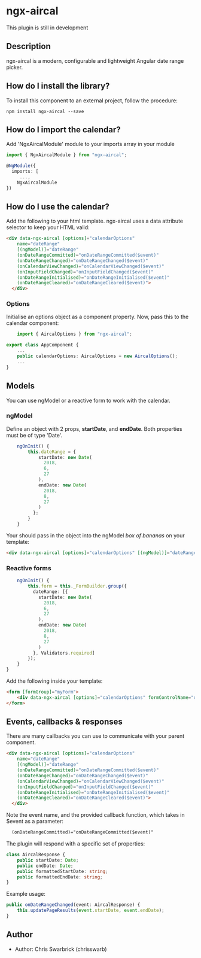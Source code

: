 # ngx-aircal

This plugin is still in development

## Description
ngx-aircal is a modern, configurable and lightweight Angular date range picker.

## How do I install the library?

To install this component to an external project, follow the procedure:

```
npm install ngx-aircal --save
```

## How do I import the calendar?
Add 'NgxAircalModule' module to your imports array in your module

```ts
import { NgxAircalModule } from "ngx-aircal";
```

```ts
@NgModule({
  imports: [
     ...,
    NgxAircalModule
})
```

## How do I use the calendar?

Add the following to your html template. ngx-aircal uses a data attribute selector to keep your HTML valid:

```html
<div data-ngx-aircal [options]="calendarOptions" 
    name="dateRange" 
    [(ngModel)]="dateRange"
    (onDateRangeCommitted)="onDateRangeCommitted($event)" 
    (onDateRangeChanged)="onDateRangeChanged($event)"
    (onCalendarViewChanged)="onCalendarViewChanged($event)" 
    (onInputFieldChanged)="onInputFieldChanged($event)"
    (onDateRangeInitialised)="onDateRangeInitialised($event)"
    (onDateRangeCleared)="onDateRangeCleared($event)">
  </div>
```


### Options

Initialise an options object as a component property. Now, pass this to the calendar component:

```ts
    import { AircalOptions } from "ngx-aircal";
```

```ts
export class AppComponent {
    ...
    public calendarOptions: AircalOptions = new AircalOptions();
    ...
}
```

## Models

You can use ngModel or a reactive form to work with the calendar.


### ngModel

Define an object with 2 props, __startDate__, and __endDate__. Both properties must be of type 'Date'.

```ts
    ngOnInit() {
		this.dateRange = {
      		startDate: new Date(
              2018,
              6,
              27
            ), 
            endDate: new Date(
              2018,
              8,
              27
            )
          };
		}
    }
```

Your should pass in the object into the ngModel _box of bananas_ on your template:

```html
<div data-ngx-aircal [options]="calendarOptions" [(ngModel)]="dateRange"></div>
```

### Reactive forms

```ts
    ngOnInit() {
        this.form = this._FormBuilder.group({
          dateRange: [{
            startDate: new Date(
              2018,
              6,
              27
            ),
            endDate: new Date(
              2018,
              8,
              27
            )
          }, Validators.required]
        }); 
    }
}
```

Add the following inside your template:

```html
<form [formGroup]="myForm">
    <div data-ngx-aircal [options]="calendarOptions" formControlName="dateRange"></div>
</form>
```

## Events, callbacks &amp; responses

There are many callbacks you can use to communicate with your parent component.

```html
<div data-ngx-aircal [options]="calendarOptions" 
    name="dateRange" 
    [(ngModel)]="dateRange"
    (onDateRangeCommitted)="onDateRangeCommitted($event)" 
    (onDateRangeChanged)="onDateRangeChanged($event)"
    (onCalendarViewChanged)="onCalendarViewChanged($event)" 
    (onInputFieldChanged)="onInputFieldChanged($event)"
    (onDateRangeInitialised)="onDateRangeInitialised($event)"
    (onDateRangeCleared)="onDateRangeCleared($event)">
  </div>
```

Note the event name, and the provided callback function, which takes in $event as a parameter:

```html
  (onDateRangeCommitted)="onDateRangeCommitted($event)"
```


The plugin will respond with a specific set of properties:

```ts
class AircalResponse {
    public startDate: Date;
    public endDate: Date;
    public formattedStartDate: string;
    public formattedEndDate: string;
}

```

Example usage:

```ts
public onDateRangeChanged(event: AircalResponse) {
	this.updatePageResults(event.startDate, event.endDate);
}
```

## Author
* Author: Chris Swarbrick (chrisswarb)
